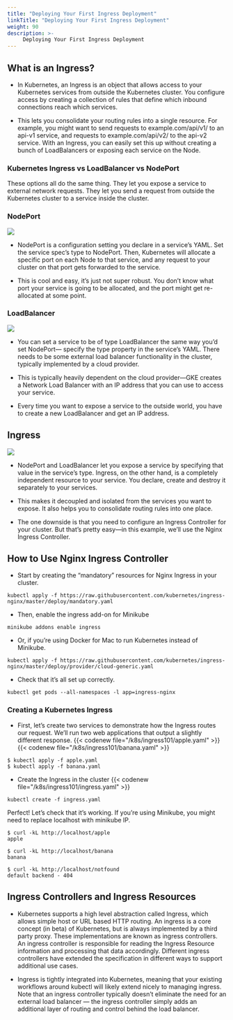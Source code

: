 ```yaml
---
title: "Deploying Your First Ingress Deployment"
linkTitle: "Deploying Your First Ingress Deployment"
weight: 90
description: >-
     Deploying Your First Ingress Deployment
---
```


## What is an Ingress?

- In Kubernetes, an Ingress is an object that allows access to your Kubernetes services from outside the Kubernetes cluster. You configure access by creating a collection of rules that define which inbound connections reach which services.

- This lets you consolidate your routing rules into a single resource. For example, you might want to send requests to example.com/api/v1/ to an api-v1 service, and requests to example.com/api/v2/ to the api-v2 service. With an Ingress, you can easily set this up without creating a bunch of LoadBalancers or exposing each service on the Node.


### Kubernetes Ingress vs LoadBalancer vs NodePort

These options all do the same thing. They let you expose a service to external network requests. 
They let you send a request from outside the Kubernetes cluster to a service inside the cluster.





### NodePort 

![](https://raw.githubusercontent.com/collabnix/kubelabs/master/Ingress101/nodeport.png)

- NodePort is a configuration setting you declare in a service’s YAML. Set the service spec’s type to NodePort. Then, Kubernetes will allocate a specific port on each Node to that service, and any request to your cluster on that port gets forwarded to the service.

- This is cool and easy, it’s just not super robust. You don’t know what port your service is going to be allocated, and the port might get re-allocated at some point.

### LoadBalancer

![](https://raw.githubusercontent.com/collabnix/kubelabs/master/Ingress101/loadbalancer.png)

- You can set a service to be of type LoadBalancer the same way you’d set NodePort— specify the type property in the service’s YAML. There needs to be some external load balancer functionality in the cluster, typically implemented by a cloud provider.

- This is typically heavily dependent on the cloud provider—GKE creates a Network Load Balancer with an IP address that you can use to access your service.

- Every time you want to expose a service to the outside world, you have to create a new LoadBalancer and get an IP address.

## Ingress

![](https://raw.githubusercontent.com/collabnix/kubelabs/master/Ingress101/ingress.png)

- NodePort and LoadBalancer let you expose a service by specifying that value in the service’s type. Ingress, on the other hand, is a completely independent resource to your service. You declare, create and destroy it separately to your services.

- This makes it decoupled and isolated from the services you want to expose. It also helps you to consolidate routing rules into one place.

- The one downside is that you need to configure an Ingress Controller for your cluster. But that’s pretty easy—in this example, we’ll use the Nginx Ingress Controller.

## How to Use Nginx Ingress Controller

  - Start by creating the “mandatory” resources for Nginx Ingress in your cluster.
 
 ```
 kubectl apply -f https://raw.githubusercontent.com/kubernetes/ingress-nginx/master/deploy/mandatory.yaml
 ```
 
 - Then, enable the ingress add-on for Minikube
 
 ```
 minikube addons enable ingress
  ```
 
 - Or, if you’re using Docker for Mac to run Kubernetes instead of Minikube.
 
 ```
 kubectl apply -f https://raw.githubusercontent.com/kubernetes/ingress-nginx/master/deploy/provider/cloud-generic.yaml
  ```
 
 - Check that it’s all set up correctly.
 
 ```
 kubectl get pods --all-namespaces -l app=ingress-nginx
 ```
### Creating a Kubernetes Ingress

- First, let’s create two services to demonstrate how the Ingress routes our request. We’ll run two web applications that output a slightly different response.
{{< codenew file="/k8s/ingress101/apple.yaml" >}}
{{< codenew file="/k8s/ingress101/banana.yaml" >}}
```
$ kubectl apply -f apple.yaml
$ kubectl apply -f banana.yaml
```

- Create the Ingress in the cluster
{{< codenew file="/k8s/ingress101/ingress.yaml" >}}
```
kubectl create -f ingress.yaml
```

Perfect! Let’s check that it’s working. If you’re using Minikube, you might need to replace localhost with minikube IP.

```
$ curl -kL http://localhost/apple
apple

$ curl -kL http://localhost/banana
banana

$ curl -kL http://localhost/notfound
default backend - 404
```

## Ingress Controllers and Ingress Resources

- Kubernetes supports a high level abstraction called Ingress, which allows simple host or URL based HTTP routing. An ingress is a core concept (in beta) of Kubernetes, but is always implemented by a third party proxy. These implementations are known as ingress controllers. An ingress controller is responsible for reading the Ingress Resource information and processing that data accordingly. Different ingress controllers have extended the specification in different ways to support additional use cases.

- Ingress is tightly integrated into Kubernetes, meaning that your existing workflows around kubectl will likely extend nicely to managing ingress. Note that an ingress controller typically doesn’t eliminate the need for an external load balancer — the ingress controller simply adds an additional layer of routing and control behind the load balancer.
